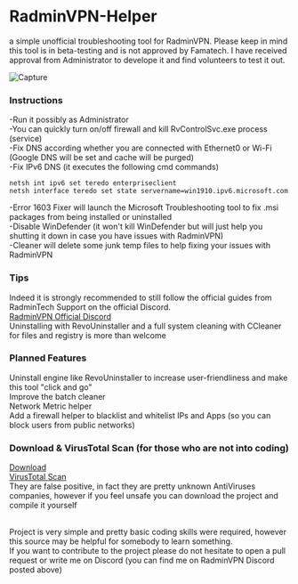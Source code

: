 # RadminVPN-Helper
a simple unofficial troubleshooting tool for RadminVPN. Please keep in mind this tool is in beta-testing and is not approved by Famatech. I have received approval from Administrator to develope it and find volunteers to test it out.

![Capture](https://user-images.githubusercontent.com/85739956/127749270-43f70628-4eb1-406c-b042-a58092f68788.PNG)

### Instructions
-Run it possibly as Administrator <br/>
-You can quickly turn on/off firewall and kill RvControlSvc.exe process (service) <br/>
-Fix DNS according whether you are connected with Ethernet0 or Wi-Fi (Google DNS will be set and cache will be purged) <br/>
-Fix IPv6 DNS (it executes the following cmd commands) <br/>

```batch
netsh int ipv6 set teredo enterpriseclient
netsh interface teredo set state servername=win1910.ipv6.microsoft.com
```

-Error 1603 Fixer will launch the Microsoft Troubleshooting tool to fix .msi packages from being installed or uninstalled <br/>
-Disable WinDefender (it won't kill WinDefender but will just help you shutting it down in case you have issues with RadminVPN) <br/>
-Cleaner will delete some junk temp files to help fixing your issues with RadminVPN <br/>

### Tips
Indeed it is strongly recommended to still follow the official guides from RadminTech Support on the official Discord. <br/>
<a href="https://discord.gg/BHsfTuXxMn" target="_blank">RadminVPN Official Discord</a> <br/>
Uninstalling with RevoUninstaller and a full system cleaning with CCleaner for files and registry is more than welcome <br/>

### Planned Features
Uninstall engine like RevoUninstaller to increase user-friendliness and make this tool "click and go" <br/>
Improve the batch cleaner <br/>
Network Metric helper <br/>
Add a firewall helper to blacklist and whitelist IPs and Apps (so you can block users from public networks) <br/>

### Download & VirusTotal Scan (for those who are not into coding)
<a href="https://github.com/NazgulCoder/RadminVPN-Helper/releases" target="_blank">Download</a> <br/>
<a href="https://www.virustotal.com/gui/file/1956fe55296b55c513e2628d19d15c7abd2563cb5e48e466ed2833bebae2414f/detection" target="_blank">VirusTotal Scan</a> <br/> 
They are false positive, in fact they are pretty unknown AntiViruses companies, however if you feel unsafe you can download the project and compile it yourself <br/> <br/>



Project is very simple and pretty basic coding skills were required, however this source may be helpful for somebody to learn something. <br/>
If you want to contribute to the project please do not hesitate to open a pull request or write me on Discord (you can find me on RadminVPN Discord posted above)
